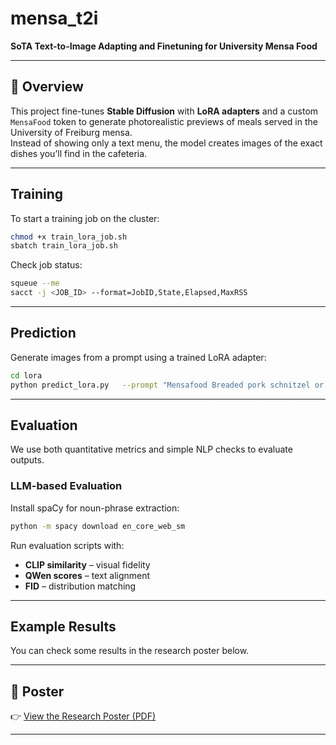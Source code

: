 # mensa_t2i
**SoTA Text-to-Image Adapting and Finetuning for University Mensa Food**  

---

## 📖 Overview
This project fine-tunes **Stable Diffusion** with **LoRA adapters** and a custom `MensaFood` token to generate photorealistic previews of meals served in the University of Freiburg mensa.  
Instead of showing only a text menu, the model creates images of the exact dishes you’ll find in the cafeteria.  

---

## Training
To start a training job on the cluster:  

```bash
chmod +x train_lora_job.sh
sbatch train_lora_job.sh
```

Check job status:  
```bash
squeue --me
sacct -j <JOB_ID> --format=JobID,State,Elapsed,MaxRSS
```

---

## Prediction
Generate images from a prompt using a trained LoRA adapter:  

```bash
cd lora
python predict_lora.py   --prompt "Mensafood Breaded pork schnitzel or vegetable schnitzel, roast gravy, and French fries"   --num_images 2   --height 512   --width 512   --lora_weights_dir ./lora-adapters-forth-train/checkpoint-30000
```

---

## Evaluation
We use both quantitative metrics and simple NLP checks to evaluate outputs.  

### LLM-based Evaluation
Install spaCy for noun-phrase extraction:  
```bash
python -m spacy download en_core_web_sm
```

Run evaluation scripts with:
- **CLIP similarity** – visual fidelity  
- **QWen scores** – text alignment  
- **FID** – distribution matching  

---

## Example Results

You can check some results in the research poster below.

---

## 📄 Poster
👉 [View the Research Poster (PDF)](./poster.pdf)  

---

